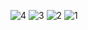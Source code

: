 ![4](https://github.com/user-attachments/assets/5b3debfd-346c-4fee-827e-e8f8d335d507)
![3](https://github.com/user-attachments/assets/3abee164-d696-43e5-8c12-1887bcef7865)
![2](https://github.com/user-attachments/assets/e20f2b91-1aed-4bdc-9617-bd18900ad0fa)
![1](https://github.com/user-attachments/assets/d9e3e62b-573b-46ca-ba9d-0412e2179758)
